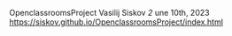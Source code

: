 OpenclassroomsProject
Vasilij Siskov _2_ une 10th, 2023
https://siskov.github.io/OpenclassroomsProject/index.html
